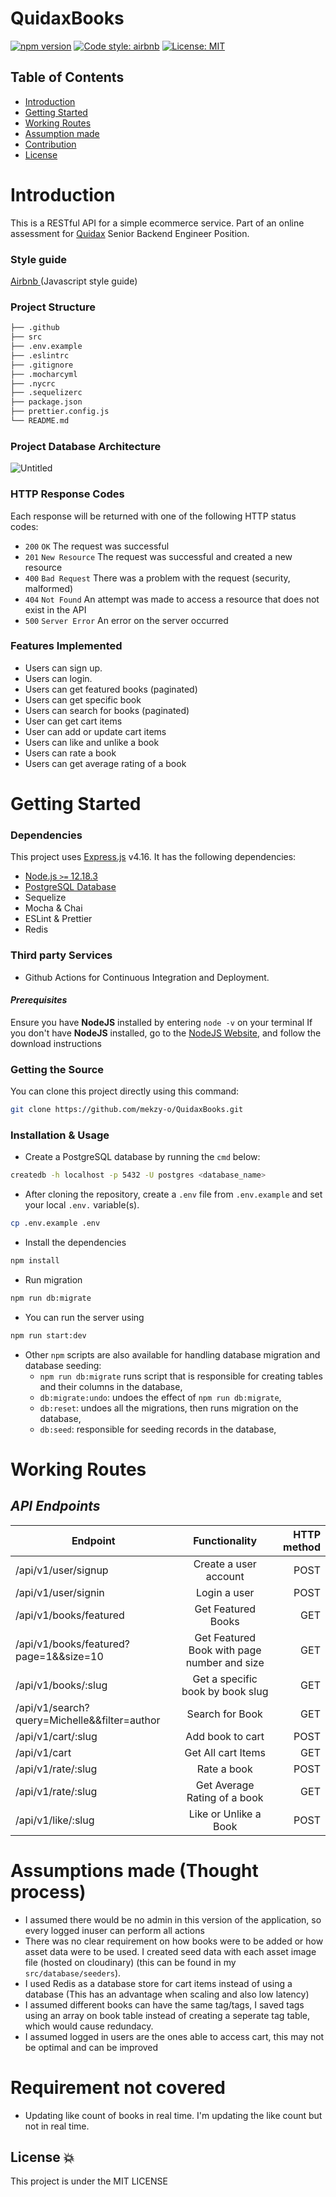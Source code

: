 # QuidaxBooks
[![npm version](https://badge.fury.io/js/express.svg)](https://badge.fury.io/js/express)
[![Code style: airbnb](https://img.shields.io/badge/code%20style-airbnb-blue.svg?style=flat-square)](https://github.com/airbnb/javascript)
[![License: MIT](https://img.shields.io/badge/License-MIT-green.svg)](https://opensource.org/licenses/MIT)

## Table of Contents

- [Introduction](#introduction)
- [Getting Started](#features-implemented)
- [Working Routes](#working-routes)
- [Assumption made](#working-routes)
- [Contribution](#working-routes)
- [License](#license)

# Introduction

This is a RESTful API for a simple ecommerce service. Part of an online assessment for [Quidax](https://www.quidax.com/) Senior Backend Engineer Position.

### **Style guide**

[Airbnb ](https://github.com/airbnb/javascript)(Javascript style guide)

### Project Structure

```bash
├── .github
├── src
├── .env.example
├── .eslintrc
├── .gitignore
├── .mocharcyml
├── .nycrc
├── .sequelizerc
├── package.json
├── prettier.config.js
└── README.md
```

### Project Database Architecture
![Untitled](https://user-images.githubusercontent.com/40548599/131268589-443e0b34-3415-4e29-9c07-135d2ddd5b01.png)

### HTTP Response Codes

Each response will be returned with one of the following HTTP status codes:

- `200` `OK` The request was successful
- `201` `New Resource` The request was successful and created a new resource
- `400` `Bad Request` There was a problem with the request (security, malformed)
- `404` `Not Found` An attempt was made to access a resource that does not exist in the API
- `500` `Server Error` An error on the server occurred

### Features Implemented

- Users can sign up.
- Users can login.
- Users can get featured books (paginated)
- Users can get specific book
- Users can search for books (paginated)
- User can get cart items
- User can add or update cart items
- Users can like and unlike a book
- Users can rate a book
- Users can get average rating of a book

# Getting Started

### Dependencies

This project uses [Express.js](https://expressjs.com/) v4.16. It has the following dependencies:

- [Node.js `>=` 12.18.3](https://nodejs.org/en/download)
- [PostgreSQL Database](https://www.postgresql.org/download/)
- Sequelize
- Mocha & Chai
- ESLint & Prettier
- Redis

### Third party Services

- Github Actions for Continuous Integration and Deployment.

#### _Prerequisites_

Ensure you have **NodeJS** installed by entering `node -v` on your terminal
If you don't have **NodeJS** installed, go to the [NodeJS Website](http://nodejs.org), and follow the download instructions

### Getting the Source

You can clone this project directly using this command:

```sh
git clone https://github.com/mekzy-o/QuidaxBooks.git
```

### Installation & Usage

- Create a PostgreSQL database by running the `cmd` below:

```sh
createdb -h localhost -p 5432 -U postgres <database_name>
```

- After cloning the repository, create a `.env` file from `.env.example` and set your local `.env.` variable(s).

```sh
cp .env.example .env
```

- Install the dependencies

```sh
npm install
```

- Run migration

```sh
npm run db:migrate
```

- You can run the server using

```sh
npm run start:dev
```

- Other `npm` scripts are also available for handling database migration and database seeding:
  - `npm run db:migrate` runs script that is responsible for creating tables and their columns in the database,
  - `db:migrate:undo`: undoes the effect of `npm run db:migrate`,
  - `db:reset`: undoes all the migrations, then runs migration on the database,
  - `db:seed`: responsible for seeding records in the database,

# Working Routes

## _API Endpoints_

| Endpoint                                     |                Functionality                | HTTP method |
| -------------------------------------------- | :-----------------------------------------: | ----------: |
| /api/v1/user/signup                          |            Create a user account            |        POST |
| /api/v1/user/signin                          |                Login a user                 |        POST |
| /api/v1/books/featured                       |             Get Featured Books              |         GET |
| /api/v1/books/featured?page=1&&size=10       | Get Featured Book with page number and size |         GET |
| /api/v1/books/:slug                          |      Get a specific book by book slug       |         GET |
| /api/v1/search?query=Michelle&&filter=author |               Search for Book               |         GET |
| /api/v1/cart/:slug                           |              Add book to cart               |        POST |
| /api/v1/cart                                 |             Get All cart Items              |         GET |
| /api/v1/rate/:slug                           |                 Rate a book                 |        POST |
| /api/v1/rate/:slug                           |        Get Average Rating of a book         |         GET |
| /api/v1/like/:slug                           |            Like or Unlike a Book            |        POST |

# Assumptions made (Thought process)

- I assumed there would be no admin in this version of the application, so every logged inuser can perform all actions
- There was no clear requirement on how books were to be added or how asset data were to be used. I created seed data with each asset image file (hosted on cloudinary) (this can be found in my `src/database/seeders`).
- I used Redis as a database store for cart items instead of using a database (This has an advantage when scaling and also low latency)
- I assumed different books can have the same tag/tags, I saved tags using an array on book table instead of creating a seperate tag table, which would cause redundacy.
- I assumed logged in users are the ones able to access cart, this may not be optimal and can be improved

# Requirement not covered

- Updating like count of books in real time. I'm updating the like count but not in real time.

## License :boom:

This project is under the MIT LICENSE
